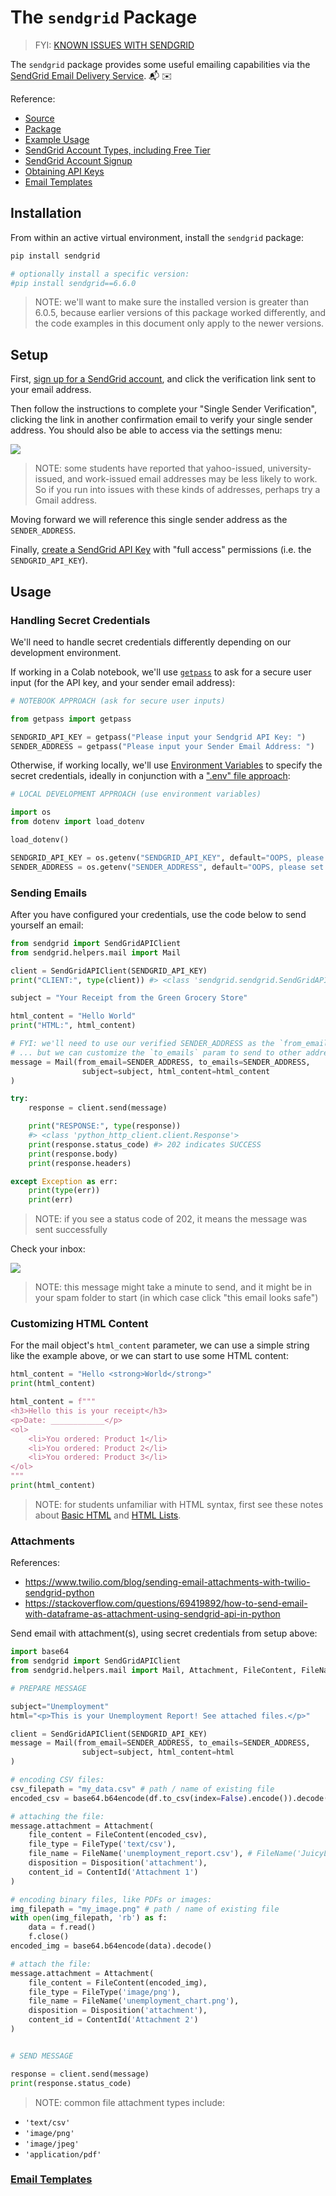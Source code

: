 # The `sendgrid` Package

> FYI: [KNOWN ISSUES WITH SENDGRID](https://github.com/prof-rossetti/intro-to-python/issues/41)

The `sendgrid` package provides some useful emailing capabilities via the [SendGrid Email Delivery Service](https://sendgrid.com/solutions/email-api/). :mailbox_with_mail: :envelope:

Reference:

  + [Source](https://github.com/sendgrid/sendgrid-python)
  + [Package](https://pypi.python.org/pypi/sendgrid)
  + [Example Usage](https://github.com/sendgrid/sendgrid-python/blob/master/examples/helpers/mail/mail_example.py)
  + [SendGrid Account Types, including Free Tier](https://sendgrid.com/pricing/)
  + [SendGrid Account Signup](https://signup.sendgrid.com/)
  + [Obtaining API Keys](https://app.sendgrid.com/settings/api_keys)
  + [Email Templates](https://sendgrid.com/docs/ui/sending-email/how-to-send-an-email-with-dynamic-transactional-templates/)


## Installation

From within an active virtual environment, install the `sendgrid` package:

```sh
pip install sendgrid

# optionally install a specific version:
#pip install sendgrid==6.6.0
```

> NOTE: we'll want to make sure the installed version is greater than 6.0.5, because earlier versions of this package worked differently, and the code examples in this document only apply to the newer versions.

## Setup

First, [sign up for a SendGrid account](https://signup.sendgrid.com/), and click the verification link sent to your email address.

Then follow the instructions to complete your "Single Sender Verification", clicking the link in another confirmation email to verify your single sender address. You should also be able to access via the settings menu:

![](https://user-images.githubusercontent.com/1328807/85074750-0cb54c00-b18b-11ea-940f-769cbcde53ad.png)

> NOTE: some students have reported that yahoo-issued, university-issued, and work-issued email addresses may be less likely to work. So if you run into issues with these kinds of addresses, perhaps try a Gmail address.

Moving forward we will reference this single sender address as the `SENDER_ADDRESS`.

Finally, [create a SendGrid API Key](https://app.sendgrid.com/settings/api_keys) with "full access" permissions (i.e. the `SENDGRID_API_KEY`).

## Usage

### Handling Secret Credentials

We'll need to handle secret credentials differently depending on our development environment.

If working in a Colab notebook, we'll use [`getpass`](/notes/python/modules/getpass.md) to ask for a secure user input (for the API key, and your sender email address):

```py
# NOTEBOOK APPROACH (ask for secure user inputs)

from getpass import getpass

SENDGRID_API_KEY = getpass("Please input your Sendgrid API Key: ")
SENDER_ADDRESS = getpass("Please input your Sender Email Address: ")

```

Otherwise, if working locally, we'll use [Environment Variables](/notes/environment-variables/README.md) to specify the secret credentials, ideally in conjunction with a [".env" file approach](/notes/python/packages/dotenv.md):

```py
# LOCAL DEVELOPMENT APPROACH (use environment variables)

import os
from dotenv import load_dotenv

load_dotenv()

SENDGRID_API_KEY = os.getenv("SENDGRID_API_KEY", default="OOPS, please set env var called 'SENDGRID_API_KEY'")
SENDER_ADDRESS = os.getenv("SENDER_ADDRESS", default="OOPS, please set env var called 'SENDER_ADDRESS'")
```


### Sending Emails

After you have configured your credentials, use the code below to send yourself an email:

```py
from sendgrid import SendGridAPIClient
from sendgrid.helpers.mail import Mail

client = SendGridAPIClient(SENDGRID_API_KEY)
print("CLIENT:", type(client)) #> <class 'sendgrid.sendgrid.SendGridAPIClient>

subject = "Your Receipt from the Green Grocery Store"

html_content = "Hello World"
print("HTML:", html_content)

# FYI: we'll need to use our verified SENDER_ADDRESS as the `from_email` param
# ... but we can customize the `to_emails` param to send to other addresses
message = Mail(from_email=SENDER_ADDRESS, to_emails=SENDER_ADDRESS,
                subject=subject, html_content=html_content
)

try:
    response = client.send(message)

    print("RESPONSE:", type(response))
    #> <class 'python_http_client.client.Response'>
    print(response.status_code) #> 202 indicates SUCCESS
    print(response.body)
    print(response.headers)

except Exception as err:
    print(type(err))
    print(err)

```

> NOTE: if you see a status code of 202, it means the message was sent successfully

Check your inbox:

![](/img/notes/python/packages/sendgrid/email-screenshot.png)

> NOTE: this message might take a minute to send, and it might be in your spam folder to start (in which case click "this email looks safe")


### Customizing HTML Content

For the mail object's `html_content` parameter, we can use a simple string like the example above, or we can start to use some HTML content:

```py
html_content = "Hello <strong>World</strong>"
print(html_content)
```

```py
html_content = f"""
<h3>Hello this is your receipt</h3>
<p>Date: ____________</p>
<ol>
    <li>You ordered: Product 1</li>
    <li>You ordered: Product 2</li>
    <li>You ordered: Product 3</li>
</ol>
"""
print(html_content)
```

> NOTE: for students unfamiliar with HTML syntax, first see these notes about [Basic HTML](https://www.w3schools.com/html/html_basic.asp) and [HTML Lists](https://www.w3schools.com/html/html_lists.asp).

### Attachments

References:
  + https://www.twilio.com/blog/sending-email-attachments-with-twilio-sendgrid-python
  + https://stackoverflow.com/questions/69419892/how-to-send-email-with-dataframe-as-attachment-using-sendgrid-api-in-python

Send email with attachment(s), using secret credentials from setup above:

```py
import base64
from sendgrid import SendGridAPIClient
from sendgrid.helpers.mail import Mail, Attachment, FileContent, FileName, FileType, Disposition, ContentId

# PREPARE MESSAGE

subject="Unemployment"
html="<p>This is your Unemployment Report! See attached files.</p>"

client = SendGridAPIClient(SENDGRID_API_KEY)
message = Mail(from_email=SENDER_ADDRESS, to_emails=SENDER_ADDRESS,
                subject=subject, html_content=html
)

# encoding CSV files:
csv_filepath = "my_data.csv" # path / name of existing file
encoded_csv = base64.b64encode(df.to_csv(index=False).encode()).decode()

# attaching the file:
message.attachment = Attachment(
    file_content = FileContent(encoded_csv),
    file_type = FileType('text/csv'),
    file_name = FileName('unemployment_report.csv'), # FileName('JuicyLiftWorkout.pdf')
    disposition = Disposition('attachment'),
    content_id = ContentId('Attachment 1')
)

# encoding binary files, like PDFs or images:
img_filepath = "my_image.png" # path / name of existing file
with open(img_filepath, 'rb') as f:
    data = f.read()
    f.close()
encoded_img = base64.b64encode(data).decode()

# attach the file:
message.attachment = Attachment(
    file_content = FileContent(encoded_img),
    file_type = FileType('image/png'),
    file_name = FileName('unemployment_chart.png'),
    disposition = Disposition('attachment'),
    content_id = ContentId('Attachment 2')
)


# SEND MESSAGE

response = client.send(message)
print(response.status_code)
```

> NOTE: common file attachment types include:
  + `'text/csv'`
  + `'image/png'`
  + `'image/jpeg'`
  + `'application/pdf'`



### [Email Templates](sendgrid/email-templates.md)
